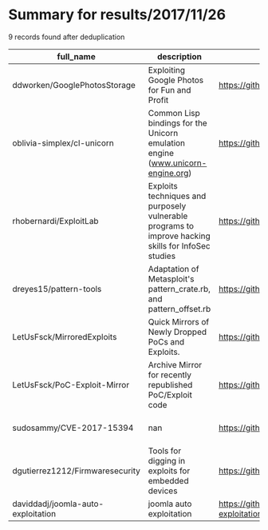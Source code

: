 
# Summary for results/2017/11/26
    
9 records found after deduplication

| full_name | description | html_url | matched_list | matched_count | pushed_at | size | stargazers_count | language | forks_count | vul_ids |
|------------------------------------|-----------------------------------------------------------------------------------------------------|-------------------------------------------------------|----------------------------------|-----------------|---------------------------|--------|--------------------|-------------|---------------|--------------------|
| ddworken/GooglePhotosStorage | Exploiting Google Photos for Fun and Profit | https://github.com/ddworken/GooglePhotosStorage | ['exploit'] | 1 | 2017-11-26 02:51:55+00:00 | 13 | 26 | Python | 7 | [] |
| oblivia-simplex/cl-unicorn | Common Lisp bindings for the Unicorn emulation engine (www.unicorn-engine.org) | https://github.com/oblivia-simplex/cl-unicorn | ['shellcode'] | 1 | 2017-11-26 03:56:42+00:00 | 17 | 7 | Common Lisp | 1 | [] |
| rhobernardi/ExploitLab | Exploits techniques and purposely vulnerable programs to improve hacking skills for InfoSec studies | https://github.com/rhobernardi/ExploitLab | ['exploit'] | 1 | 2017-11-26 07:16:06+00:00 | 3683 | 1 | C | 1 | [] |
| dreyes15/pattern-tools | Adaptation of Metasploit's pattern_crate.rb, and pattern_offset.rb | https://github.com/dreyes15/pattern-tools | ['metasploit module OR payload'] | 1 | 2017-11-26 06:01:30+00:00 | 2 | 0 | Python | 0 | [] |
| LetUsFsck/MirroredExploits | Quick Mirrors of Newly Dropped PoCs and Exploits. | https://github.com/LetUsFsck/MirroredExploits | ['exploit'] | 1 | 2017-11-26 06:38:04+00:00 | 0 | 0 | | 0 | [] |
| LetUsFsck/PoC-Exploit-Mirror | Archive Mirror for recently republished PoC/Exploit code | https://github.com/LetUsFsck/PoC-Exploit-Mirror | ['exploit'] | 1 | 2017-11-26 07:04:38+00:00 | 4 | 24 | Python | 16 | [] |
| sudosammy/CVE-2017-15394 | nan | https://github.com/sudosammy/CVE-2017-15394 | ['cve-2'] | 1 | 2017-11-26 15:32:56+00:00 | 0 | 0 | nan | 0 | ['CVE-2017-15394'] |
| dgutierrez1212/Firmwaresecurity | Tools for digging in exploits for embedded devices | https://github.com/dgutierrez1212/Firmwaresecurity | ['exploit'] | 1 | 2017-11-26 15:50:41+00:00 | 0 | 0 | | 0 | [] |
| daviddadj/joomla-auto-exploitation | joomla auto exploitation | https://github.com/daviddadj/joomla-auto-exploitation | ['exploit'] | 1 | 2017-11-26 22:00:55+00:00 | 82 | 1 | Perl | 0 | [] |
